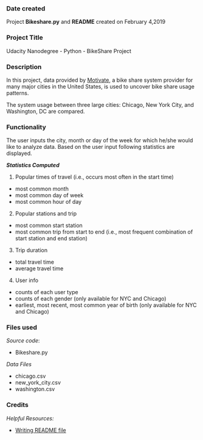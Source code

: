 ### Date created
Project **Bikeshare.py** and **README** created on February 4,2019

### Project Title
Udacity Nanodegree - Python - BikeShare Project

### Description
In this project, data provided by [Motivate](https://www.motivateco.com/), a bike share system provider for many major cities in the United States, is used to uncover bike share usage patterns.

The system usage between three large cities: Chicago, New York City, and Washington, DC are compared.

### Functionality

The user inputs the city, month or day of the week for which he/she would like to analyze data. Based on the user input following statistics are displayed.


 **_Statistics Computed_**

 1. Popular times of travel (i.e., occurs most often in the start time)
  - most common month
  - most common day of week
  - most common hour of day

2.  Popular stations and trip
  - most common start station
  - most common trip from start to end (i.e., most frequent combination of start station and end station)

3. Trip duration
  - total travel time
  - average travel time

4. User info
  - counts of each user type
  - counts of each gender (only available for NYC and Chicago)
  - earliest, most recent, most common year of birth (only available for NYC and Chicago)


### Files used

_Source code_:
* Bikeshare.py

_Data Files_
* chicago.csv
* new_york_city.csv
* washington.csv

### Credits

_Helpful Resources:_
* [Writing README file](https://www.udacity.com/course/writing-readmes--ud777)
